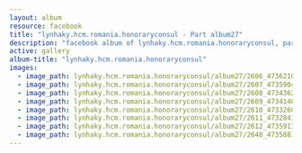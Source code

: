 ```yaml
---
layout: album
resource: facebook
title: "lynhaky.hcm.romania.honoraryconsul - Part album27"
description: "facebook album of lynhaky.hcm.romania.honoraryconsul, part album27."
active: gallery
album-title: "lynhaky.hcm.romania.honoraryconsul"
images:
  - image_path: lynhaky.hcm.romania.honoraryconsul/album27/2606_473621026_1145292553621370_3042608789979424630_n.jpg
  - image_path: lynhaky.hcm.romania.honoraryconsul/album27/2607_473590458_1145292580288034_1405710167469348919_n.jpg
  - image_path: lynhaky.hcm.romania.honoraryconsul/album27/2608_473436265_1145292576954701_6737234378297095685_n.jpg
  - image_path: lynhaky.hcm.romania.honoraryconsul/album27/2609_473414051_1145292566954702_5877768081657873064_n.jpg
  - image_path: lynhaky.hcm.romania.honoraryconsul/album27/2610_473326045_1145292573621368_1721598446238474632_n.jpg
  - image_path: lynhaky.hcm.romania.honoraryconsul/album27/2611_473284167_1145292570288035_6909236057143116506_n.jpg
  - image_path: lynhaky.hcm.romania.honoraryconsul/album27/2612_473591300_1145292540288038_7339543597440440938_n.jpg
  - image_path: lynhaky.hcm.romania.honoraryconsul/album27/2648_473588181_1145284386955520_7875102281765102658_n.jpg
---
```

